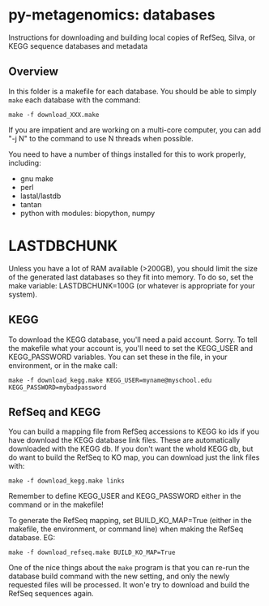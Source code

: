py-metagenomics: databases
==========================

Instructions for downloading and building local copies of RefSeq, Silva, or KEGG sequence databases and metadata

Overview
--------
In this folder is a makefile for each database. You should be able to simply `make` each database with the command:

    make -f download_XXX.make

If you are impatient and are working on a multi-core computer, you can add "-j N" to the command to use N threads when possible.

You need to have a number of things installed for this to work properly, including:
 
 * gnu make
 * perl
 * lastal/lastdb
 * tantan
 * python with modules: biopython, numpy

# LASTDBCHUNK #
Unless you have a lot of RAM available (>200GB), you should limit the size of the generated last databases so they fit into memory. To do so, set the make variable: LASTDBCHUNK=100G (or whatever is appropriate for your system).

KEGG
----
To download the KEGG database, you'll need a paid account. Sorry. To tell the makefile what your account is, you'll need to set the KEGG_USER and KEGG_PASSWORD variables. You can set these in the file, in your environment, or in the make call:

    make -f download_kegg.make KEGG_USER=myname@myschool.edu KEGG_PASSWORD=mybadpassword

RefSeq and KEGG
---------------
You can build a mapping file from RefSeq accessions to KEGG ko ids if you have download the KEGG database link files. These are automatically downloaded with the KEGG db. If you don't want the whold KEGG db, but do want to build the RefSeq to KO map, you can download just the link files with:

	make -f download_kegg.make links

Remember to define KEGG_USER and KEGG_PASSWORD either in the command or in the makefile!

To generate the RefSeq mapping, set BUILD_KO_MAP=True (either in the makefile, the environment, or command line) when making the RefSeq database. EG: 

	make -f download_refseq.make BUILD_KO_MAP=True

One of the nice things about the `make` program is that you can re-run the database build command with the new setting, and only the newly requested files will be processed. It won'e try to download and build the RefSeq sequences again.




